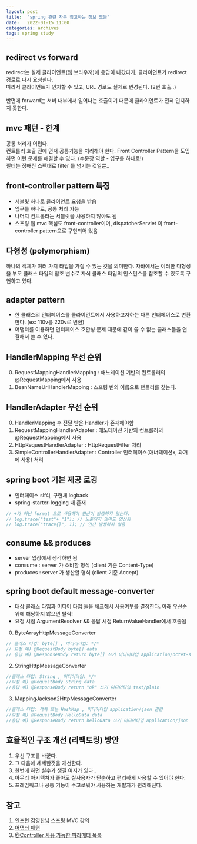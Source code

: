 ```yaml
---
layout: post
title:  "spring 관련 자주 참고하는 정보 모음"
date:   2022-01-15 11:00
categories: archives
tags: spring study
---
```


## redirect vs forward 
redirect는 실제 클라이언트(웹 브라우저)에 응답이 나갔다가, 클라이언트가 redirect 경로로 다시 요청한다. <br>
따라서 클라이언트가 인지할 수 있고, URL 경로도 실제로 변경된다. (2번 호출..)<br><br>
반면에 forward는 서버 내부에서 일어나는 호출이기 때문에 클라이언트가 전혀 인지하지 못한다.

## mvc 패턴 - 한계
공통 처리가 어렵다. <br>
컨트롤러 호출 전에 먼저 공통기능을 처리해야 한다. 
Front Controller Pattern을 도입하면 이런 문제를 해결할 수 있다. (수문장 역할 - 입구를 하나로!) <br>
필터는 정해진 스펙대로 filter 를 넘기는 것일뿐..

## front-controller pattern 특징
- 서블릿 하나로 클라이언트 요청을 받음 
- 입구를 하나로, 공통 처리 가능 
- 나머지 컨트롤러는 서블릿을 사용하지 않아도 됨
- 스프링 웹 mvc 핵심도 front-controller이며, dispatcherServlet 이 front-controller pattern으로 구현되어 있음

## 다형성 (polymorphism)
하나의 객체가 여러 가지 타입을 가질 수 있는 것을 의미한다.
자바에서는 이러한 다형성을 부모 클래스 타입의 참조 변수로 자식 클래스 타입의 인스턴스를 참조할 수 있도록 구현하고 있다.

## adapter pattern
- 한 클래스의 인터페이스를 클라이언트에서 사용하고자하는 다른 인터페이스로 변환한다. (ex: 110v를 220v로 변환)
- 어댑터를 이용하면 인터페이스 호환성 문제 때문에 같이 쓸 수 없는 클래스들을 연결해서 쓸 수 있다. 

## HandlerMapping 우선 순위 
0. RequestMappingHandlerMapping : 애노테이션 기반의 컨트롤러의 @RequestMapping에서 사용
1. BeanNameUrlHandlerMapping : 스프링 빈의 이름으로 핸들러를 찾는다.

## HandlerAdapter 우선 순위
0. HandlerMapping 후 전달 받은 Handler가 존재해야함
1. RequestMappingHandlerAdapter : 애노테이션 기반의 컨트롤러의 @RequestMapping에서 사용
2. HttpRequestHandlerAdapter : HttpRequestFilter 처리
3. SimpleControllerHandlerAdapter : Controller 인터페이스(애너테이션x, 과거에 사용) 처리

## spring boot 기본 제공 로깅
- 인터페이스 slf4j, 구현체 logback
- spring-starter-logging 내 존재
```java
// +가 아닌 format 으로 사용해야 연산이 발생하지 않는다.
// log.trace("test"+ "1"); // 노출되지 않아도 연산됨
// log.trace("trace{}", 1); // 연산 발생하지 않음
```
## consume && produces
- server 입장에서 생각하면 됨
- consume : server 가 소비할 형식 (client 기준 Content-Type)
- produces : server 가 생산할 형식 (client 기준 Accept)

## spring boot default message-converter
- 대상 클래스 타입과 미디어 타입 둘을 체크해서 사용여부를 결정한다. 아래 우선순위에 해당하지 않으면 탈락!
- 요청 시점 ArgumentResolver && 응답 시점 ReturnValueHandler에서 호출됨
0. ByteArrayHttpMessageConverter
```java
// 클래스 타입: byte[] , 미디어타입: */*
// 요청 예) @RequestBody byte[] data
// 응답 예) @ResponseBody return byte[] 쓰기 미디어타입 application/octet-stream
```
2. StringHttpMessageConverter
```java
//클래스 타입: String , 미디어타입: */*
//요청 예) @RequestBody String data
//응답 예) @ResponseBody return "ok" 쓰기 미디어타입 text/plain
```
3. MappingJackson2HttpMessageConverter
```java
//클래스 타입: 객체 또는 HashMap , 미디어타입 application/json 관련
//요청 예) @RequestBody HelloData data
//응답 예) @ResponseBody return helloData 쓰기 미디어타입 application/json 관련
```



## 효율적인 구조 개선 (리팩토링) 방안
1. 우선 구조를 바꾼다.
2. 그 다음에 세세한것을 개선한다.
3. 한번에 하면 실수가 생길 여지가 있다..
4. 아무리 아키텍쳐가 좋아도 실사용자가 단순하고 편리하게 사용할 수 있어야 한다.
5. 프레임워크나 공통 기능이 수고로워야 사용하는 개발자가 편리해진다.



## 참고
1. 인프런 김영한님 스프링 MVC 강의
2. [어댑터 패턴](https://jusungpark.tistory.com/22)
3. [@Controller 사용 가능한 파라메터 목록](https://docs.spring.io/spring-framework/docs/current/reference/html/web.html#mvc-ann-arguments)


